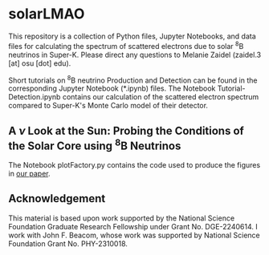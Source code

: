 # solarLMAO
This repository is a collection of Python files, Jupyter Notebooks, and data files for calculating the spectrum of scattered electrons due to solar <sup>8</sup>B neutrinos in Super-K. Please direct any questions to Melanie Zaidel (zaidel.3 [at] osu [dot] edu).

Short tutorials on <sup>8</sup>B neutrino Production and Detection can be found in the corresponding Jupyter Notebook (*.ipynb) files. The Notebook Tutorial-Detection.ipynb contains our calculation of the scattered electron spectrum compared to Super-K's Monte Carlo model of their detector.  

## A $\nu$ Look at the Sun: Probing the Conditions of the Solar Core using <sup>8</sup>B Neutrinos
The Notebook plotFactory.py contains the code used to produce the figures in [our paper](https://arxiv.org/abs/2504.10583).

## Acknowledgement
This material is based upon work supported by the National Science Foundation Graduate Research Fellowship under Grant No. DGE-2240614. I work with John F. Beacom, whose work was supported by National Science Foundation Grant No. PHY-2310018.
